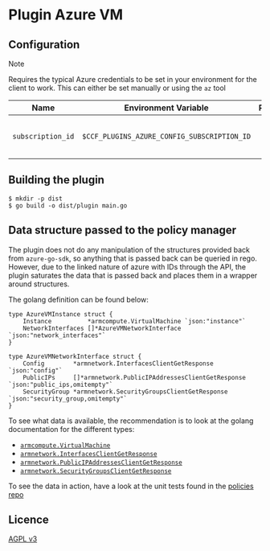 # Plugin Azure VM

## Configuration

> [!NOTE]
> Requires the typical Azure credentials to be set in your environment for the client to work. This can either be set manually or using the `az` tool

| Name | Environment Variable | Required | Description |
| --- | --- |:---:| --- |
| `subscription_id` | `$CCF_PLUGINS_AZURE_CONFIG_SUBSCRIPTION_ID` | ✅ | Subscription ID for the Azure instance |

## Building the plugin

```shell
$ mkdir -p dist
$ go build -o dist/plugin main.go
```

## Data structure passed to the policy manager

The plugin does not do any manipulation of the structures provided back from `azure-go-sdk`, so anything that is passed back can be queried in rego. However, due to the linked nature of azure with IDs through the API, the plugin saturates the data that is passed back and places them in a wrapper around structures.

The golang definition can be found below: 

```golang
type AzureVMInstance struct {
	Instance          *armcompute.VirtualMachine `json:"instance"`
	NetworkInterfaces []*AzureVMNetworkInterface `json:"network_interfaces"`
}

type AzureVMNetworkInterface struct {
	Config        *armnetwork.InterfacesClientGetResponse          `json:"config"`
	PublicIPs     []*armnetwork.PublicIPAddressesClientGetResponse `json:"public_ips,omitempty"`
	SecurityGroup *armnetwork.SecurityGroupsClientGetResponse      `json:"security_group,omitempty"`
}
```

To see what data is available, the recommendation is to look at the golang documentation for the different types:

* [`armcompute.VirtualMachine`](https://pkg.go.dev/github.com/Azure/azure-sdk-for-go/arm/compute#VirtualMachine)
* [`armnetwork.InterfacesClientGetResponse`](https://pkg.go.dev/github.com/Azure/azure-sdk-for-go/sdk/resourcemanager/network/armnetwork/v7#InterfacesClientGetResponse)
* [`armnetwork.PublicIPAddressesClientGetResponse`](https://pkg.go.dev/github.com/Azure/azure-sdk-for-go/sdk/resourcemanager/network/armnetwork/v7#PublicIPAddressesClientGetResponse)
* [`armnetwork.SecurityGroupsClientGetResponse`](https://pkg.go.dev/github.com/Azure/azure-sdk-for-go/sdk/resourcemanager/network/armnetwork/v7#SecurityGroupsClientGetResponse)

To see the data in action, have a look at the unit tests found in the [policies repo](https://github.com/compliance-framework/plugin-azure-vm-policies/tree/main/policies)


## Licence 

[AGPL v3](./LICENSE)